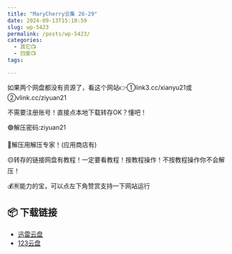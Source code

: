```yaml
---
title: "MaryCherry🈴集 26-29"
date: 2024-09-13T15:10:59
slug: wp-5423
permalink: /posts/wp-5423/
categories:
  - 其它📺
  - 四爱📺
tags:

---
```


如果两个网盘都没有资源了，看这个网站👉①link3.cc/xianyu21或②vlink.cc/ziyuan21

不需要注册账号！直接点本地下载转存OK？懂吧！

🟢解压密码:ziyuan21

🔵解压用解压专家！(应用商店有)

🟡转存的链接网盘有教程！一定要看教程！按教程操作！不按教程操作你不会解压！

💰🈶能力的宝，可以点左下角赞赏支持一下网站运行

## 📦 下载链接
- [迅雷云盘](https://blziyuan21.com/pay-download/5423?key=d4f9eb6f41&down_id=0)
- [123云盘](https://blziyuan21.com/pay-download/5423?key=d4f9eb6f41&down_id=1)

